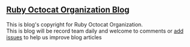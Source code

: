 ## [Ruby Octocat Organization Blog](http://rucketzreo.github.io/blog/)

This is blog's copyright for Ruby Octocat Organization.<br/>
This is blog will be record team daily and welcome to comments or [add issues](https://github.com/RucketZreo/Blog/issues/new) to help us improve blog articles
